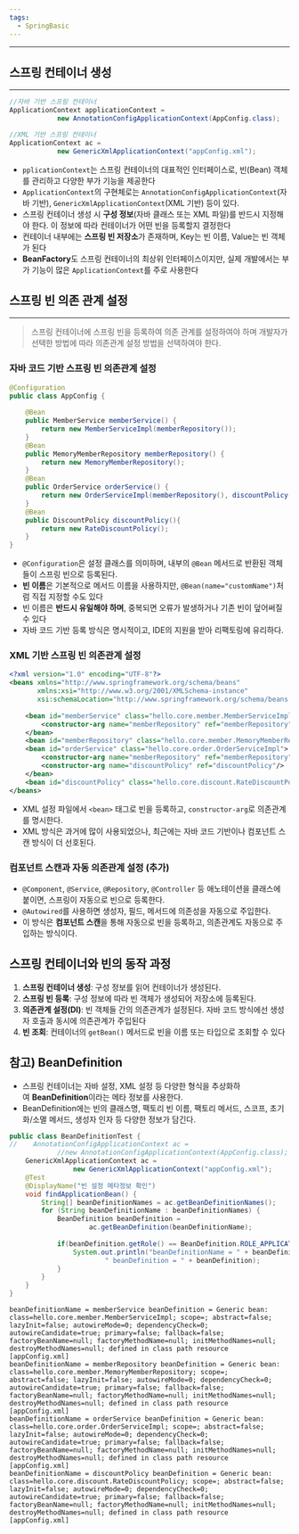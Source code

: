 ```yaml
---
tags:
  - SpringBasic
---
```

---

## 스프링 컨테이너 생성

---

```java
//자바 기반 스프링 컨테이너
ApplicationContext applicationContext = 
			new AnnotationConfigApplicationContext(AppConfig.class);

//XML 기반 스프링 컨테이너
ApplicationContext ac = 
			new GenericXmlApplicationContext("appConfig.xml");
```

- `pplicationContext`는 스프링 컨테이너의 대표적인 인터페이스로, 빈(Bean) 객체를 관리하고 다양한 부가 기능을 제공한다
- `ApplicationContext`의 구현체로는 `AnnotationConfigApplicationContext`(자바 기반), `GenericXmlApplicationContext`(XML 기반) 등이 있다.
- 스프링 컨테이너 생성 시 **구성 정보**(자바 클래스 또는 XML 파일)를 반드시 지정해야 한다. 이 정보에 따라 컨테이너가 어떤 빈을 등록할지 결정한다
- 컨테이너 내부에는 **스프링 빈 저장소**가 존재하며, Key는 빈 이름, Value는 빈 객체가 된다
- **BeanFactory**도 스프링 컨테이너의 최상위 인터페이스이지만, 실제 개발에서는 부가 기능이 많은 `ApplicationContext`를 주로 사용한다

## 스프링 빈 의존 관계 설정

---

>스프링 컨테이너에 스프링 빈을 등록하여 의존 관계를 설정하여야 하며 개발자가 선택한 방법에 따라 의존관계 설정 방법을 선택하여야 한다.
### 자바 코드 기반 스프링 빈 의존관계 설정

```java
@Configuration  
public class AppConfig {  
  
    @Bean  
    public MemberService memberService() {  
        return new MemberServiceImpl(memberRepository());  
    }  
    @Bean  
    public MemoryMemberRepository memberRepository() {  
        return new MemoryMemberRepository();  
    }  
    @Bean  
    public OrderService orderService() {  
        return new OrderServiceImpl(memberRepository(), discountPolicy());  
    }  
    @Bean  
    public DiscountPolicy discountPolicy(){  
        return new RateDiscountPolicy();  
    } 
}
```

- `@Configuration`은 설정 클래스를 의미하며, 내부의 `@Bean` 메서드로 반환된 객체들이 스프링 빈으로 등록된다.
- **빈 이름**은 기본적으로 메서드 이름을 사용하지만, `@Bean(name="customName")`처럼 직접 지정할 수도 있다
- 빈 이름은 **반드시 유일해야 하며**, 중복되면 오류가 발생하거나 기존 빈이 덮어써질 수 있다
- 자바 코드 기반 등록 방식은 명시적이고, IDE의 지원을 받아 리팩토링에 유리하다.
### XML 기반 스프링 빈 의존관계 설정

```xml
<?xml version="1.0" encoding="UTF-8"?>  
<beans xmlns="http://www.springframework.org/schema/beans"  
       xmlns:xsi="http://www.w3.org/2001/XMLSchema-instance"  
       xsi:schemaLocation="http://www.springframework.org/schema/beans http://www.springframework.org/schema/beans/spring-beans.xsd">  
  
    <bean id="memberService" class="hello.core.member.MemberServiceImpl">  
        <constructor-arg name="memberRepository" ref="memberRepository" />  
    </bean>  
    <bean id="memberRepository" class="hello.core.member.MemoryMemberRepository"/>
    <bean id="orderService" class="hello.core.order.OrderServiceImpl">  
        <constructor-arg name="memberRepository" ref="memberRepository"/>  
        <constructor-arg name="discountPolicy" ref="discountPolicy"/>  
    </bean>  
    <bean id="discountPolicy" class="hello.core.discount.RateDiscountPolicy"/>  
</beans>
```

- XML 설정 파일에서 `<bean>` 태그로 빈을 등록하고, `constructor-arg`로 의존관계를 명시한다.
- XML 방식은 과거에 많이 사용되었으나, 최근에는 자바 코드 기반이나 컴포넌트 스캔 방식이 더 선호된다.
### 컴포넌트 스캔과 자동 의존관계 설정 (추가)

- `@Component`, `@Service`, `@Repository`, `@Controller` 등 애노테이션을 클래스에 붙이면, 스프링이 자동으로 빈으로 등록한다.
- `@Autowired`를 사용하면 생성자, 필드, 메서드에 의존성을 자동으로 주입한다.
- 이 방식은 **컴포넌트 스캔**을 통해 자동으로 빈을 등록하고, 의존관계도 자동으로 주입하는 방식이다.
    

## **스프링 컨테이너와 빈의 동작 과정**

1. **스프링 컨테이너 생성**: 구성 정보를 읽어 컨테이너가 생성된다.
2. **스프링 빈 등록**: 구성 정보에 따라 빈 객체가 생성되어 저장소에 등록된다.
3. **의존관계 설정(DI)**: 빈 객체들 간의 의존관계가 설정된다. 자바 코드 방식에선 생성자 호출과 동시에 의존관계가 주입된다
4. **빈 조회**: 컨테이너의 `getBean()` 메서드로 빈을 이름 또는 타입으로 조회할 수 있다
## 참고) BeanDefinition 

- 스프링 컨테이너는 자바 설정, XML 설정 등 다양한 형식을 추상화하여 **BeanDefinition**이라는 메타 정보를 사용한다.
- BeanDefinition에는 빈의 클래스명, 팩토리 빈 이름, 팩토리 메서드, 스코프, 초기화/소멸 메서드, 생성자 인자 등 다양한 정보가 담긴다.

```java
public class BeanDefinitionTest {  
//    AnnotationConfigApplicationContext ac = 
			//new AnnotationConfigApplicationContext(AppConfig.class);  
    GenericXmlApplicationContext ac = 
			    new GenericXmlApplicationContext("appConfig.xml");  
    @Test  
    @DisplayName("빈 설정 메타정보 확인")  
    void findApplicationBean() {  
        String[] beanDefinitionNames = ac.getBeanDefinitionNames();  
        for (String beanDefinitionName : beanDefinitionNames) {  
            BeanDefinition beanDefinition = 
		            ac.getBeanDefinition(beanDefinitionName);  
  
            if(beanDefinition.getRole() == BeanDefinition.ROLE_APPLICATION){  
                System.out.println("beanDefinitionName = " + beanDefinitionName +  
                        " beanDefinition = " + beanDefinition);  
            }  
        }  
    }  
}
```

```terminal
beanDefinitionName = memberService beanDefinition = Generic bean: class=hello.core.member.MemberServiceImpl; scope=; abstract=false; lazyInit=false; autowireMode=0; dependencyCheck=0; autowireCandidate=true; primary=false; fallback=false; factoryBeanName=null; factoryMethodName=null; initMethodNames=null; destroyMethodNames=null; defined in class path resource [appConfig.xml]
beanDefinitionName = memberRepository beanDefinition = Generic bean: class=hello.core.member.MemoryMemberRepository; scope=; abstract=false; lazyInit=false; autowireMode=0; dependencyCheck=0; autowireCandidate=true; primary=false; fallback=false; factoryBeanName=null; factoryMethodName=null; initMethodNames=null; destroyMethodNames=null; defined in class path resource [appConfig.xml]
beanDefinitionName = orderService beanDefinition = Generic bean: class=hello.core.order.OrderServiceImpl; scope=; abstract=false; lazyInit=false; autowireMode=0; dependencyCheck=0; autowireCandidate=true; primary=false; fallback=false; factoryBeanName=null; factoryMethodName=null; initMethodNames=null; destroyMethodNames=null; defined in class path resource [appConfig.xml]
beanDefinitionName = discountPolicy beanDefinition = Generic bean: class=hello.core.discount.RateDiscountPolicy; scope=; abstract=false; lazyInit=false; autowireMode=0; dependencyCheck=0; autowireCandidate=true; primary=false; fallback=false; factoryBeanName=null; factoryMethodName=null; initMethodNames=null; destroyMethodNames=null; defined in class path resource [appConfig.xml]
```